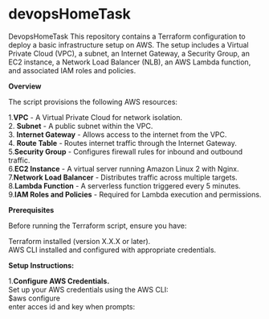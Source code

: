 # devopsHomeTask
DevopsHomeTask
This repository contains a Terraform configuration to deploy a basic infrastructure setup on AWS. The setup includes a Virtual Private Cloud (VPC), a subnet, an Internet Gateway, a Security Group, an EC2 instance, a Network Load Balancer (NLB), an AWS Lambda function, and associated IAM roles and policies.

**Overview**

The script provisions the following AWS resources:

1.**VPC** - A Virtual Private Cloud for network isolation.<br>
2. **Subnet** - A public subnet within the VPC.<br>
3. **Internet Gateway** - Allows access to the internet from the VPC.<br>
4. **Route Table** - Routes internet traffic through the Internet Gateway.<br>
5.**Security Group** - Configures firewall rules for inbound and outbound traffic.<br>
6.**EC2 Instance** - A virtual server running Amazon Linux 2 with Nginx.<br>
7.**Network Load Balancer** - Distributes traffic across multiple targets.<br>
8.**Lambda Function** - A serverless function triggered every 5 minutes.<br>
9.**IAM Roles and Policies** - Required for Lambda execution and permissions.<br>


**Prerequisites**

Before running the Terraform script, ensure you have:

Terraform installed (version X.X.X or later).<br>
AWS CLI installed and configured with appropriate credentials.<br>

**Setup Instructions:**

1.**Configure AWS Credentials.** <br>
Set up your AWS credentials using the AWS CLI: <br>
$aws configure <br>
enter acces id and key when prompts:






